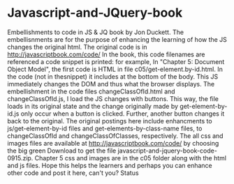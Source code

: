 # Javascript-and-JQuery-book
Embellishments to code in JS & JQ book by Jon Duckett. The embellisnments are for the purpose of enhancing the learning of how the JS changes the original html. The original code is in http://javascriptbook.com/code/ In the book, this code filenames are referenced a code snippet is printed: for example, In "Chapter 5: Document Object Model", the first code is HTML in file c05/get-element.by-id.html. In the code (not in thesnippet) it includes at the bottom of the body. This JS immediately changes the DOM and thus what the browser displays. The embellishment in the code files changeClassOfId.html and changeClassOfId.js, I load the JS changes with buttons. This way, the file loads in its original state and the change originally made by get-element-by-id.js only occur when a button is clicked. Further, another button changes it back to the original. The original postings here include enhancments to js/get-element-by-id files and get-elements-by-class-name files, to changeClassOfId and changeClassOfClasses, respectively. The all css and images files are available at http://javascriptbook.com/code/ by choosing the big green Download to get the file javascript-and-jquery-book-code-0915.zip. Chapter 5 css and images are in the c05 folder along with the html and js files. Hope this helps the learners and perhaps you can enhance other code and post it here, can't you?
Status 
